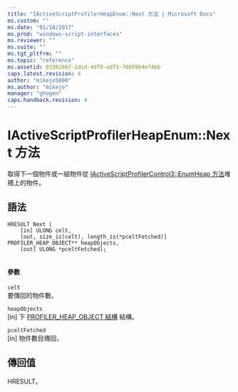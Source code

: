 ```yaml
---
title: "IActiveScriptProfilerHeapEnum::Next 方法 | Microsoft Docs"
ms.custom: ""
ms.date: "01/18/2017"
ms.prod: "windows-script-interfaces"
ms.reviewer: ""
ms.suite: ""
ms.tgt_pltfrm: ""
ms.topic: "reference"
ms.assetid: 0336286f-1dcd-4df9-adf5-76b59b4e74bb
caps.latest.revision: 4
author: "mikejo5000"
ms.author: "mikejo"
manager: "ghogen"
caps.handback.revision: 4
---
```

# IActiveScriptProfilerHeapEnum::Next 方法
取得下一個物件或一組物件從 [IActiveScriptProfilerControl3::EnumHeap 方法](../../winscript/reference/iactivescriptprofilercontrol3-enumheap-method.md)堆積上的物件。  
  
## 語法  
  
```  
HRESULT Next (  
    [in] ULONG celt,  
    [out, size_is(celt), length_is(*pceltFetched)] PROFILER_HEAP_OBJECT** heapObjects,   
    [out] ULONG *pceltFetched);  
  
```  
  
#### 參數  
 `celt`  
 要傳回的物件數。  
  
 `heapObjects`  
 \[in\] 下 [PROFILER\_HEAP\_OBJECT 結構](../../winscript/reference/profiler-heap-object-structure.md) 結構。  
  
 `pceltFetched`  
 \[in\] 物件數目傳回，  
  
## 傳回值  
 HRESULT。